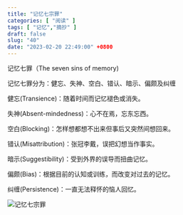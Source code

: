 ```yaml
---
title: "记忆七宗罪"
categories: [ "阅读" ]
tags: [ "记忆","摘抄" ]
draft: false
slug: "40"
date: "2023-02-20 22:49:00" +0800
---
```



记忆七罪（The seven sins of memory)

记忆七罪分为：健忘、失神、空白、错认、暗示、偏颇及纠缠

健忘(Transience)：随着时间而记忆褪色或消失。

失神(Absent-mindedness)：心不在焉，忘东忘西。

空白(Blocking)：怎样想都想不出来但事后又突然间想回来。

错认(Misattribution)：张冠李戴，误把幻想当作事实。

暗示(Suggestibility)：受到外界的误导而扭曲记忆。

偏颇(Bias)：根据目前的认知或训练，而改变对过去的记忆。

纠缠(Persistence)：一直无法释怀的恼人回忆。

![记忆七宗罪](https://blog.wangyunzi.com/2023/02/1132abf6069a3b9b477201fd7ce2ced1.jpg)

